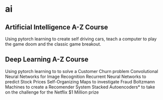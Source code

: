 # ai

## Artificial Intelligence A-Z Course
Using pytorch learning to create self driving cars, teach a computer to play the game doom and the classic game breakout.
## Deep Learning A-Z Course
Using pytorch learning to to solve a Customer Churn problem Convolutional Neural Networks for Image Recognition Recurrent Neural Networks to predict Stock Prices Self-Organizing Maps to investigate Fraud Boltzmann Machines to create a Recomender System Stacked Autoencoders* to take on the challenge for the Netflix $1 Million prize
